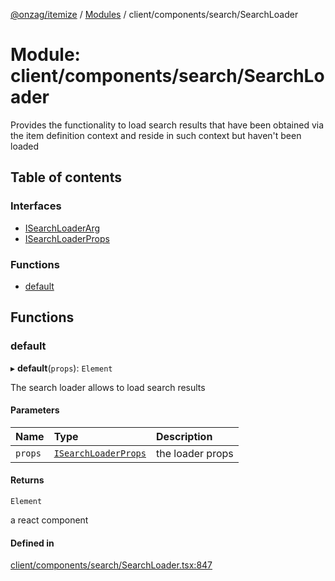 [@onzag/itemize](../README.md) / [Modules](../modules.md) / client/components/search/SearchLoader

# Module: client/components/search/SearchLoader

Provides the functionality to load search results that have been obtained via the
item definition context and reside in such context but haven't been loaded

## Table of contents

### Interfaces

- [ISearchLoaderArg](../interfaces/client_components_search_SearchLoader.ISearchLoaderArg.md)
- [ISearchLoaderProps](../interfaces/client_components_search_SearchLoader.ISearchLoaderProps.md)

### Functions

- [default](client_components_search_SearchLoader.md#default)

## Functions

### default

▸ **default**(`props`): `Element`

The search loader allows to load search results

#### Parameters

| Name | Type | Description |
| :------ | :------ | :------ |
| `props` | [`ISearchLoaderProps`](../interfaces/client_components_search_SearchLoader.ISearchLoaderProps.md) | the loader props |

#### Returns

`Element`

a react component

#### Defined in

[client/components/search/SearchLoader.tsx:847](https://github.com/onzag/itemize/blob/f2f29986/client/components/search/SearchLoader.tsx#L847)
